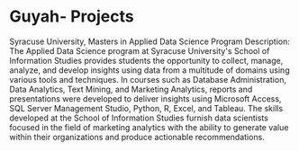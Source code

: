 # Guyah- Projects
Syracuse University, Masters in Applied Data Science
Program Description:
The Applied Data Science program at Syracuse University's School of Information Studies provides students the opportunity to collect, manage, analyze, and develop insights using data from a multitude of domains using various tools and techniques. In courses such as Database Administration, Data Analytics, Text Mining, and Marketing Analytics, reports and presentations were developed to deliver insights using Microsoft Access, SQL Server Management Studio, Python, R, Excel, and Tableau. The skills developed at the School of Information Studies furnish data scientists focused in the field of marketing analytics with the ability to generate value within their organizations and produce actionable recommendations.
